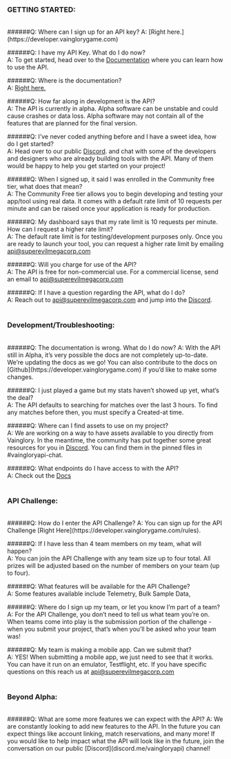 ### GETTING STARTED:  
<br>
######Q: Where can I sign up for an API key?    
A: [Right here.](https://developer.vainglorygame.com)

######Q: I have my API Key. What do I do now?  
A: To get started, head over to the [Documentation](https://developer.vainglorygame.com/docs) where you can learn how to use the API.

######Q: Where is the documentation?  
A: [Right here.](https://developer.vainglorygame.com/docs)

######Q: How far along in development is the API?  
A: The API is currently in alpha. Alpha software can be unstable and could cause crashes or data loss. Alpha software may not contain all of the features that are planned for the final version.

######Q: I’ve never coded anything before and I have a sweet idea, how do I get started?  
A: Head over to our public [Discord](https://discord.me/vaingloryapi). and chat with some of the developers and designers who are already building tools with the API. Many of them would be happy to help you get started on your project!

######Q: When I signed up, it said I was enrolled in the Community free tier, what does that mean?  
A: The Community Free tier allows you to begin developing and testing your app/tool using real data. It comes with a default rate limit of 10 requests per minute and can be raised once your application is ready for production.

######Q: My dashboard says that my rate limit is 10 requests per minute. How can I request a higher rate limit?  
A: The default rate limit is for testing/development purposes only. Once you are ready to launch your tool, you can request a higher rate limit by emailing api@superevilmegacorp.com

######Q: Will you charge for use of the API?  
A: The API is free for non-commercial use.  For a commercial license, send an email to api@superevilmegacorp.com

######Q: If I have a question regarding the API, what do I do?  
A: Reach out to api@superevilmegacorp.com and jump into the [Discord](https://discord.me/vaingloryapi).  
<br>
### Development/Troubleshooting:  
<br>
######Q: The documentation is wrong. What do I do now?  
A: With the API still in Alpha, it’s very possible the docs are not completely up-to-date. We’re updating the docs as we go! You can also contribute to the docs on [Github](https://developer.vainglorygame.com) if you’d like to make some changes.

######Q: I just played a game but my stats haven’t showed up yet, what’s the deal?  
A: The API defaults to searching for matches over the last 3 hours. To find any matches before then, you must specify a Created-at time.

######Q: Where can I find assets to use on my project?  
A: We are working on a way to have assets available to you directly from Vainglory. In the meantime, the community has put together some great resources for you in [Discord](https://discord.me/vaingloryapi). You can find them in the pinned files in #vaingloryapi-chat.

######Q: What endpoints do I have access to with the API?  
A: Check out the [Docs](https://developer.vainglorygame.com/docs)  
<br>
### API Challenge:  
<br>
######Q: How do I enter the API Challenge?  
A: You can sign up for the API Challenge [Right Here](https://developer.vainglorygame.com/rules).

######Q: If I have less than 4 team members on my team, what will happen?  
A: You can join the API Challenge with any team size up to four total. All prizes will be adjusted based on the number of members on your team (up to four).

######Q: What features will be available for the API Challenge?  
A: Some features available include Telemetry, Bulk Sample Data,

######Q:  Where do I sign up my team, or let you know I’m part of a team?  
A: For the API Challenge, you don’t need to tell us what team you’re on. When teams come into play is the submission portion of the challenge - when you submit your project, that’s when you’ll be asked who your team was!

######Q:  My team is making a mobile app.  Can we submit that?  
A:  YES! When submitting a mobile app, we just need to see that it works.  You can have it run on an emulator, Testflight, etc.  If you have specific questions on this reach us at api@superevilmegacorp.com  
<br>
### Beyond Alpha:
<br>
######Q:  What are some more features we can expect with the API?  
A:  We are constantly looking to add new features to the API.  In the future you can expect things like account linking, match reservations, and many more!  If you would like to help impact what the API will look like in the future, join the conversation on our public [Discord](discord.me/vaingloryapi) channel! 

